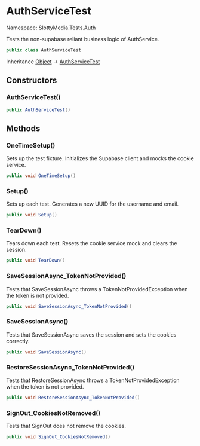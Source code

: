 # AuthServiceTest

Namespace: SlottyMedia.Tests.Auth

Tests the non-supabase reliant business logic of AuthService.

```csharp
public class AuthServiceTest
```

Inheritance [Object](https://docs.microsoft.com/en-us/dotnet/api/system.object) → [AuthServiceTest](./slottymedia.tests.auth.authservicetest.md)

## Constructors

### **AuthServiceTest()**

```csharp
public AuthServiceTest()
```

## Methods

### **OneTimeSetup()**

Sets up the test fixture. Initializes the Supabase client and mocks the cookie service.

```csharp
public void OneTimeSetup()
```

### **Setup()**

Sets up each test. Generates a new UUID for the username and email.

```csharp
public void Setup()
```

### **TearDown()**

Tears down each test. Resets the cookie service mock and clears the session.

```csharp
public void TearDown()
```

### **SaveSessionAsync_TokenNotProvided()**

Tests that SaveSessionAsync throws a TokenNotProvidedException when the token is not provided.

```csharp
public void SaveSessionAsync_TokenNotProvided()
```

### **SaveSessionAsync()**

Tests that SaveSessionAsync saves the session and sets the cookies correctly.

```csharp
public void SaveSessionAsync()
```

### **RestoreSessionAsync_TokenNotProvided()**

Tests that RestoreSessionAsync throws a TokenNotProvidedException when the token is not provided.

```csharp
public void RestoreSessionAsync_TokenNotProvided()
```

### **SignOut_CookiesNotRemoved()**

Tests that SignOut does not remove the cookies.

```csharp
public void SignOut_CookiesNotRemoved()
```
